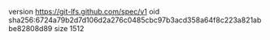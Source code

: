 version https://git-lfs.github.com/spec/v1
oid sha256:6724a79b2d7d106d2a276c0485cbc97b3acd358a64f8c223a821abbe82808d89
size 1512
